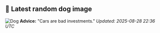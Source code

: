 ## 🐶 Latest random dog image
![Dog](https://images.dog.ceo/breeds/malamute/n02110063_13126.jpg)
**Advice:** "Cars are bad investments."
*Updated: 2025-08-28 22:36 UTC*
